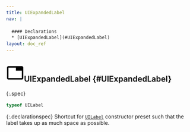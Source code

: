 ```yaml
---
title: UIExpandedLabel
nav: |

  #### Declarations
  * [UIExpandedLabel](#UIExpandedLabel)
layout: doc_ref
---
```


## ![](/assets/icons/spec-var.svg)UIExpandedLabel {#UIExpandedLabel}
{:.spec}

```typescript
typeof UILabel
```
{:.declarationspec}
Shortcut for [`UILabel`](./UILabel) constructor preset such that the label takes up as much space as possible.

